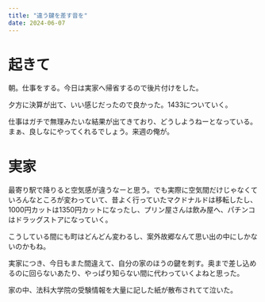 ```yaml
---
title: "違う鍵を差す音を"
date: 2024-06-07
---
```


# 起きて
朝。仕事をする。今日は実家へ帰省するので後片付けをした。

夕方に決算が出て、いい感じだったので良かった。1433についていく。

仕事はガチで無理みたいな結果が出てきており、どうしようねーとなっている。まぁ、良しなにやってくれるでしょう。来週の俺が。

# 実家
最寄り駅で降りると空気感が違うなーと思う。でも実際に空気間だけじゃなくていろんなところが変わっていて、昔よく行っていたマクドナルドは移転したし、1000円カットは1350円カットになったし、プリン屋さんは飲み屋へ、パチンコはドラッグストアになっていく。

こうしている間にも町はどんどん変わるし、案外故郷なんて思い出の中にしかないのかもね。

実家につき、今日もまた間違えて、自分の家のほうの鍵を刺す。奥まで差し込めるのに回らないあたり、やっぱり知らない間に代わっていくよねと思った。

家の中、法科大学院の受験情報を大量に記した紙が散布されてて泣いた。